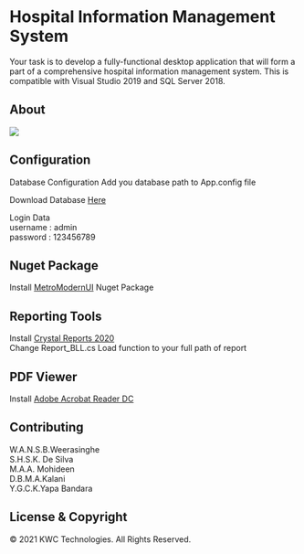 # Hospital Information Management System
Your task is to develop a fully-functional desktop application that will form a part of a comprehensive hospital information management system.
This is compatible with Visual Studio 2019 and SQL Server 2018.

<h2>About</h2>
<img src="https://user-images.githubusercontent.com/74907049/136707197-3af26c9b-1807-41db-9c13-3357746ec77c.png">

<h2>Configuration</h2>
Database Configuration
Add you database path to App.config file

Download Database <a href="">Here</a></br>

Login Data</br>
username : admin</br>
password : 123456789

<h2>Nuget Package</h2>
Install <a href="https://www.nuget.org/packages/MetroModernUI/">MetroModernUI</a> Nuget Package

<h2>Reporting Tools</h2>
Install <a href="https://www.crystalreports.com/">Crystal Reports 2020</a><br />
Change Report_BLL.cs Load function to your full path of report 

<h2>PDF Viewer</h2>
Install <a href="https://get.adobe.com/reader/">Adobe Acrobat Reader DC</a>

<h2>Contributing</h2>
W.A.N.S.B.Weerasinghe<br />
S.H.S.K. De Silva<br />
M.A.A. Mohideen<br />
D.B.M.A.Kalani<br />
Y.G.C.K.Yapa Bandara

<h2>License & Copyright </h2>
© 2021 KWC Technologies. All Rights Reserved.
